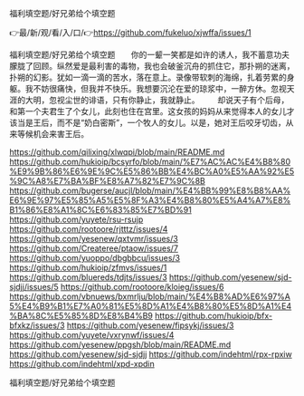 福利填空题/好兄弟给个填空题

👉最/新/观/看/入/口/👉https://github.com/fukeluo/xjwffa/issues/1

福利填空题/好兄弟给个填空题　　你的一颦一笑都是如许的诱人，我不蓄意功夫朦胧了回顾。纵然爱是最利害的毒物，我也会破釜沉舟的抓住它，那扑朔的迷离，扑朔的幻影。犹如一滴一滴的苦水，落在意上。录像带软刺的海绵，扎着劳累的身躯。我不妨很痛快，但我并不快乐。我想要沉沦在爱的琼浆中，一醉方休。忽视天涯的大明，忽视尘世的诽语，只有你静止，我就静止。
　　却说天子有个后母，和第一个夫君生了个女儿，此刻也住在宫里。这女孩的妈妈从来觉得本人的女儿才该当是王后，而不是“奶白密斯”，一个牧人的女儿。以是，她对王后咬牙切齿，从来等候机会来害王后。


https://github.com/qilixing/xlwqpi/blob/main/README.md
https://github.com/hukioip/bcsyrfo/blob/main/%E7%AC%AC%E4%B8%80%E9%9B%86%E6%9E%9C%E5%86%BB%E4%BC%A0%E5%AA%92%E5%9C%A8%E7%BA%BF%E8%A7%82%E7%9C%8B
https://github.com/bugerse/aucjl/blob/main/%E4%BB%99%E8%B8%AA%E6%9E%97%E5%85%A5%E5%8F%A3%E4%B8%80%E5%A4%A7%E8%B1%86%E8%A1%8C%E6%83%85%E7%BD%91
https://github.com/yuyete/rsu-rsujp
https://github.com/rootoore/rjtttz/issues/4
https://github.com/yesenew/qxtvmr/issues/3
https://github.com/Createree/ptaow/issues/7
https://github.com/yuoppo/dbgbbcu/issues/3
https://github.com/hukioip/zfmvs/issues/1
https://github.com/bluereds/tdjts/issues/3
https://github.com/yesenew/sjd-sjdjj/issues/5
https://github.com/rootoore/kloieg/issues/6
https://github.com/vbnuews/bxmrlju/blob/main/%E4%B8%AD%E6%97%A5%E4%B9%B1%E7%A0%81%E5%8D%A1%E4%B8%80%E5%8D%A1%E4%BA%8C%E5%85%8D%E8%B4%B9
https://github.com/hukioip/bfx-bfxkz/issues/3
https://github.com/yesenew/fipsykj/issues/3
https://github.com/yuyete/vxrynwf/issues/4
https://github.com/yesenew/ppgsh/blob/main/README.md
https://github.com/yesenew/sjd-sjdjj
https://github.com/indehtml/rpx-rpxiw
https://github.com/indehtml/xpd-xpdin

福利填空题/好兄弟给个填空题
